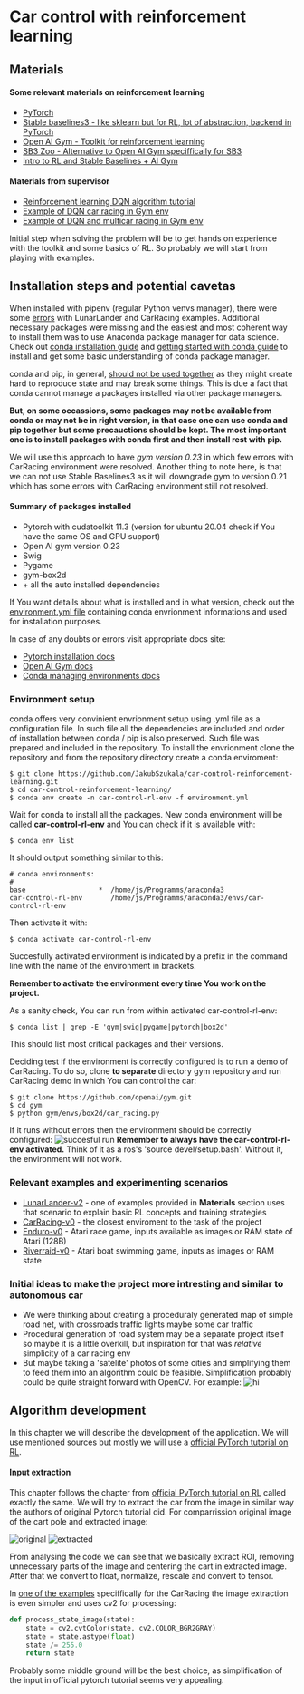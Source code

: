 # Car control with reinforcement learning 

## Materials

#### Some relevant materials on reinforcement learning

- [PyTorch](https://pytorch.org/)
- [Stable baselines3 - like sklearn but for RL, lot of abstraction, backend in PyTorch](https://github.com/DLR-RM/stable-baselines3)
- [Open AI Gym - Toolkit for reinforcement learning](https://gym.openai.com/)
- [SB3 Zoo - Alternative to Open AI Gym speciffically for SB3](https://github.com/DLR-RM/rl-baselines3-zoo)
- [Intro to RL and Stable Baselines + AI Gym](https://www.youtube.com/watch?v=XbWhJdQgi7E&list=PLQVvvaa0QuDf0O2DWwLZBfJeYY-JOeZB1)

#### Materials from supervisor

- [Reinforcement learning DQN algorithm tutorial](https://pytorch.org/tutorials/intermediate/reinforcement_q_learning.html)
- [Example of DQN car racing in Gym env](https://github.com/andywu0913/OpenAI-GYM-CarRacing-DQN/blob/master/resources/trial_600.gif)
- [Example of DQN and multicar racing in Gym env](https://github.com/igilitschenski/multi_car_racing)

Initial step when solving the problem will be to get hands on experience with
the toolkit and some basics of RL. So probably we will start from playing with 
examples.

## Installation steps and potential cavetas

When installed with pipenv (regular Python venvs manager), there were some [errors](https://stackoverflow.com/questions/44198228)
with LunarLander and CarRacing examples. Additional necessary packages were 
missing and the easiest and most coherent way to install them was to use 
Anaconda package manager for data science. Check out [conda installation guide](https://docs.conda.io/projects/conda/en/latest/user-guide/install/linux.html)
and [getting started with conda guide](https://docs.conda.io/projects/conda/en/latest/user-guide/getting-started.html)
to install and get some basic understanding of conda package manager.

conda and pip, in general, [should not be used together](https://www.anaconda.com/blog/using-pip-in-a-conda-environment)
as they might create hard to reproduce state and may break some things. This is
due a fact that conda cannot manage a packages installed via other package 
managers. 

**But, on some occassions, some packages may not be available from 
conda or may not be in right version, in that case one can use conda and pip 
together but some precauctions should be kept. The most important one is to 
install packages with conda first and then install rest with pip.** 

We will use this approach to have *gym version 0.23* in which few errors with 
CarRacing environment were resolved. Another thing to note here, is that we can
not use Stable Baselines3 as it will downgrade gym to version 0.21 which has 
some errors with CarRacing environment still not resolved.

#### Summary of packages installed

* Pytorch with cudatoolkit 11.3 (version for ubuntu 20.04 check if You have the same OS and GPU support) 
* Open AI gym version 0.23
* Swig
* Pygame
* gym-box2d
* \+ all the auto installed dependencies

If You want details about what is installed and in what version, check out 
the [environment.yml file](./environment.yml) containing conda envrionment 
informations and used for installation purposes.

In case of any doubts or errors visit appropriate docs site:
* [Pytorch installation docs](https://pytorch.org/get-started/locally/) 
* [Open AI Gym docs](https://gym.openai.com/docs/)
* [Conda managing environments docs](https://docs.conda.io/projects/conda/en/latest/user-guide/tasks/manage-environments.html#creating-an-environment-with-commands)

### Environment setup

conda offers very convinient envrionment setup using .yml file as a configuration
file. In such file all the dependencies are included and order of installation 
between conda / pip is also preserved. Such file was prepared and included in 
the repository. To install the envrionment clone the repository and from the 
repository directory create a conda enviroment:
```
$ git clone https://github.com/JakubSzukala/car-control-reinforcement-learning.git
$ cd car-control-reinforcement-learning/
$ conda env create -n car-control-rl-env -f environment.yml
```
Wait for conda to install all the packages. New conda environment will be 
called **car-control-rl-env** and You can check if it is available with:
```
$ conda env list
```
It should output something similar to this:
```
# conda environments:
#
base                  *  /home/js/Programms/anaconda3
car-control-rl-env       /home/js/Programms/anaconda3/envs/car-control-rl-env

```
Then activate it with:
```
$ conda activate car-control-rl-env
```
Succesfully activated environment is indicated by a prefix in the command line
with the name of the environment in brackets.

**Remember to activate the environment every time You work on the project.**

As a sanity check, You can run from within activated car-control-rl-env:
```
$ conda list | grep -E 'gym|swig|pygame|pytorch|box2d'
```
This should list most critical packages and their versions.

Deciding test if the environment is correctly configured is to run a demo of 
CarRacing. To do so, clone **to separate** directory gym repository and run 
CarRacing demo in which You can control the car:
```
$ git clone https://github.com/openai/gym.git
$ cd gym
$ python gym/envs/box2d/car_racing.py
```
If it runs without errors then the environment should be correctly configured:
![succesful run](./img/running_sim.png)
**Remember to always have the car-control-rl-env activated.** Think of it as 
a ros's 'source devel/setup.bash'. Without it, the environment will not work.

### Relevant examples and experimenting scenarios
- [LunarLander-v2](https://gym.openai.com/envs/LunarLander-v2/) - one of examples provided in **Materials** section uses that scenario to explain basic RL concepts and training strategies
- [CarRacing-v0](https://gym.openai.com/envs/CarRacing-v0/) - the closest enviroment to the task of the project
- [Enduro-v0](https://gym.openai.com/envs/Enduro-v0/) - Atari race game, inputs available as images or RAM state of Atari (128B)
- [Riverraid-v0](https://gym.openai.com/envs/Riverraid-v0/) - Atari boat swimming game, inputs as images or RAM state

### Initial ideas to make the project more intresting and similar to autonomous car
- We were thinking about creating a proceduraly generated map of simple road 
net, with crossroads traffic lights maybe some car traffic
- Procedural generation of road system may be a separate project itself so maybe
it is a little overkill, but inspiration for that was *relative* simplicity of
a car racing env
- But maybe taking a 'satelite' photos of some cities and simplifying them to 
feed them into an algorithm could be feasible. Simplification probably could be
quite straight forward with OpenCV. For example: 
![hi](./img/clean_sat_photo.png)


## Algorithm development

In this chapter we will describe the development of the application. We will use
mentioned sources but mostly we will use a [official PyTorch tutorial on RL](https://pytorch.org/tutorials/intermediate/reinforcement_q_learning.html).

#### Input extraction

This chapter follows the chapter from [official PyTorch tutorial on RL](https://pytorch.org/tutorials/intermediate/reinforcement_q_learning.html)
called exactly the same. We will try to extract the car from the image in 
similar way the authors of original Pytorch tutorial did. For comparrission 
original image of the cart pole and extracted image:

![original](img/cart_pole.png)
![extracted](img/cart_pole_extracted.png)

From analysing the code we can see that we basically extract ROI, removing
unnecessary parts of the image and centering the cart in extracted image. After
that we convert to float, normalize, rescale and convert to tensor.

In [one of the examples](https://github.com/andywu0913/OpenAI-GYM-CarRacing-DQN/blob/master/common_functions.py)
speciffically for the CarRacing the image extraction is even simpler and uses 
cv2 for processing:
```python
def process_state_image(state):
    state = cv2.cvtColor(state, cv2.COLOR_BGR2GRAY)
    state = state.astype(float)
    state /= 255.0
    return state
```
Probably some middle ground will be the best choice, as simplification of the 
input in official pytorch tutorial seems very appealing.




